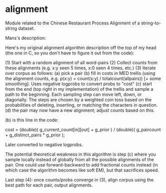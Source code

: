 # alignment
Module related to the Chinese Restaurant Process Alignment of a string-to-string dataset.

Mans's description:

Here's my original alignment algorithm description off the top of my head (the one in C, so you don't have to figure it out from the code):

(1) Start with a random alignment of all word-pairs
(2) Collect counts from these alignments (e.g. x:y seen 5 times, x:0 seen 4 times, etc.)
(3) Iterate over corpus as follows:
    (a) pick a pair
	(b) fill in costs in MED trellis (using the alignment counts, e.g. p(x:y) = count(x:y) / totalcount(allpairs)) [+ some smoothing]. Uses negative logprobs to convert probs to "cost"
    (c) start from the end (top right in my implementation) of the trellis and sample a path to the beginning. Each sampling step can move left, down, or diagonally. The steps are chosen by a weighted coin toss based on the probabilities of deleting, inserting, or matching the characters in question.
	(d) the pair may now have a new alignment; adjust counts based on this.

(b) is this line in the code:

cost = (double)( g_current_count[in][out] + g_prior ) / (double)( g_paircount + g_distinct_pairs * g_prior );

Later converted to negative logprobs.

The potential theoretical weakness in this algorithm is step (c) where you sample locally instead of globally from all the possible alignments of the pair. One could use forward-backward to add fractional counts instead (in which case the algorithm becomes like soft EM), but that sacrifices speed.

Last step (4): once counts/probs converge in (3), align corpus using the best path for each pair, output alignments.
